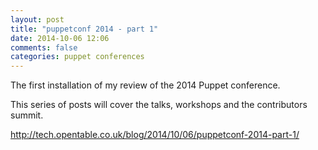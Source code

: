 ```yaml
---
layout: post
title: "puppetconf 2014 - part 1"
date: 2014-10-06 12:06
comments: false
categories: puppet conferences
---
```


The first installation of my review of the 2014 Puppet conference.

This series of posts will cover the talks, workshops and the contributors summit.

http://tech.opentable.co.uk/blog/2014/10/06/puppetconf-2014-part-1/
